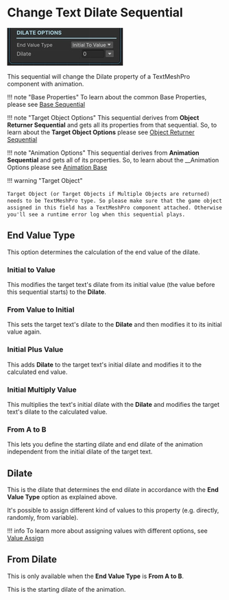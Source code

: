# Change Text Dilate Sequential

![Dilate](../../img/sequential_textdilate.jpg)

This sequential will change the Dilate property of a TextMeshPro component with animation.


!!! note "Base Properties"
    To learn about the common Base Properties, please see [Base Sequential](../sequential_base.md)

!!! note "Target Object Options"
    This sequential derives from __Object Returner Sequential__ and gets all its properties from that sequential. So, to learn about the __Target Object Options__ please see [Object Returner Sequential](../sequentialobjectreturner/index.md)

!!! note "Animation Options"
    This sequential derives from __Animation Sequential__ and gets all of its properties. So, to learn about the __Animation Options please see [Animation Base](../animationsequentials/index.md)

!!! warning "Target Object"
 
    Target Object (or Target Objects if Multiple Objects are returned) needs to be TextMeshPro type. So please make sure that the game object assigned in this field has a TextMeshPro component attached. Otherwise you'll see a runtime error log when this sequential plays.

## End Value Type

This option determines the calculation of the end value of the dilate.

### Initial to Value

This modifies the target text's dilate from its initial value (the value before this sequential starts) to the __Dilate__.


### From Value to Initial

This sets the target text's dilate to the __Dilate__ and then modifies it to its initial value again.

### Initial Plus Value

This adds __Dilate__ to the target text's initial dilate and modifies it to the calculated end value.


### Initial Multiply Value

This multiplies the text's initial dilate with the __Dilate__ and modifies the target text's dilate to the calculated value.

### From A to B

This lets you define the starting dilate and end dilate of the animation independent from the initial dilate of the target text.


## Dilate

This is the dilate that determines the end dilate in accordance with the __End Value Type__ option as explained above.

It's possible to assign different kind of values to this property (e.g. directly, randomly, from variable).


!!! info
    To learn more about assigning values with different options, see [Value Assign](../../valueassign.md)
 

## From Dilate

This is only available when the __End Value Type__ is __From A to B__.

This is the starting dilate of the animation.

